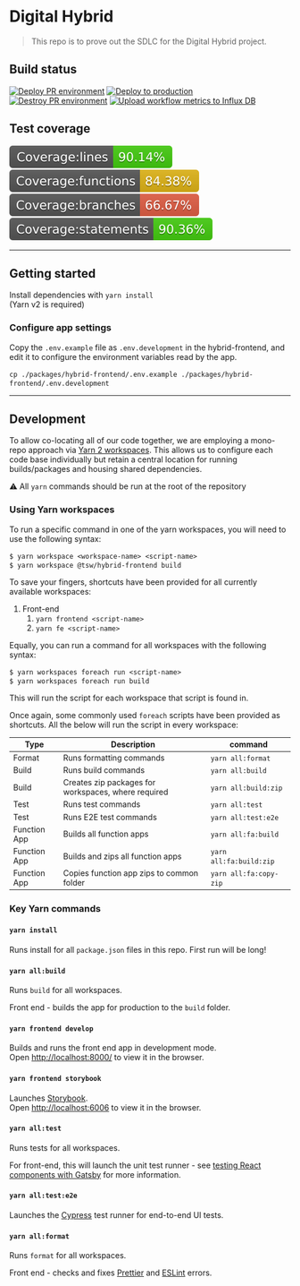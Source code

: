 # Digital Hybrid

> This repo is to prove out the SDLC for the Digital Hybrid project.

## Build status

[![Deploy PR environment](https://github.com/TSWDTS/digital-hybrid/actions/workflows/deploy-pr.yml/badge.svg)](https://github.com/TSWDTS/digital-hybrid/actions/workflows/deploy-pr.yml)
[![Deploy to production](https://github.com/TSWDTS/digital-hybrid/actions/workflows/deploy-to-prod.yml/badge.svg)](https://github.com/TSWDTS/digital-hybrid/actions/workflows/deploy-to-prod.yml)
[![Destroy PR environment](https://github.com/TSWDTS/digital-hybrid/actions/workflows/destroy-pr.yaml/badge.svg)](https://github.com/TSWDTS/digital-hybrid/actions/workflows/destroy-pr.yaml)
[![Upload workflow metrics to Influx DB](https://github.com/TSWDTS/digital-hybrid/actions/workflows/upload-to-influx.yml/badge.svg)](https://github.com/TSWDTS/digital-hybrid/actions/workflows/upload-to-influx.yml)

## Test coverage

![Test coverage: lines](./badges/badge-lines.svg)
![Test coverage: functions](./badges/badge-functions.svg)
![Test coverage: branches](./badges/badge-branches.svg)
![Test coverage: statements](./badges/badge-statements.svg)

---

## Getting started

Install dependencies with `yarn install`  
(Yarn v2 is required)

### Configure app settings

Copy the `.env.example` file as `.env.development` in the hybrid-frontend, and edit it to configure the environment variables read by the app.

    cp ./packages/hybrid-frontend/.env.example ./packages/hybrid-frontend/.env.development

---

## Development

To allow co-locating all of our code together, we are employing a mono-repo approach via [Yarn 2 workspaces](https://yarnpkg.com/features/workspaces). This allows us to configure each code base individually but retain a central location for running builds/packages and housing shared dependencies.

:warning: All `yarn` commands should be run at the root of the repository

### Using Yarn workspaces

To run a specific command in one of the yarn workspaces, you will need to use the following syntax:

```
$ yarn workspace <workspace-name> <script-name>
$ yarn workspace @tsw/hybrid-frontend build
```

To save your fingers, shortcuts have been provided for all currently available workspaces:

1. Front-end
   1. `yarn frontend <script-name>`
   1. `yarn fe <script-name>`

Equally, you can run a command for all workspaces with the following syntax:

```
$ yarn workspaces foreach run <script-name>
$ yarn workspaces foreach run build
```

This will run the script for each workspace that script is found in.

Once again, some commonly used `foreach` scripts have been provided as shortcuts. All the below will run the script in every workspace:

| Type         | Description                                         | command                 |
| ------------ | --------------------------------------------------- | ----------------------- |
| Format       | Runs formatting commands                            | `yarn all:format`       |
| Build        | Runs build commands                                 | `yarn all:build`        |
| Build        | Creates zip packages for workspaces, where required | `yarn all:build:zip`    |
| Test         | Runs test commands                                  | `yarn all:test`         |
| Test         | Runs E2E test commands                              | `yarn all:test:e2e`     |
| Function App | Builds all function apps                            | `yarn all:fa:build`     |
| Function App | Builds and zips all function apps                   | `yarn all:fa:build:zip` |
| Function App | Copies function app zips to common folder           | `yarn all:fa:copy-zip`  |

### Key Yarn commands

#### `yarn install`

Runs install for all `package.json` files in this repo. First run will be long!

#### `yarn all:build`

Runs `build` for all workspaces.

Front end - builds the app for production to the `build` folder.

#### `yarn frontend develop`

Builds and runs the front end app in development mode.  
Open [http://localhost:8000/](http://localhost:8000/) to view it in the browser.

#### `yarn frontend storybook`

Launches [Storybook](https://storybook.js.org/).  
Open [http://localhost:6006](http://localhost:6006) to view it in the browser.

#### `yarn all:test`

Runs tests for all workspaces.

For front-end, this will launch the unit test runner - see [testing React components with Gatsby](https://www.gatsbyjs.com/docs/how-to/testing/testing-react-components/) for more information.

#### `yarn all:test:e2e`

Launches the [Cypress](https://www.cypress.io/) test runner for end-to-end UI tests.

#### `yarn all:format`

Runs `format` for all workspaces.

Front end - checks and fixes [Prettier](https://prettier.io/) and [ESLint](https://eslint.org/) errors.
